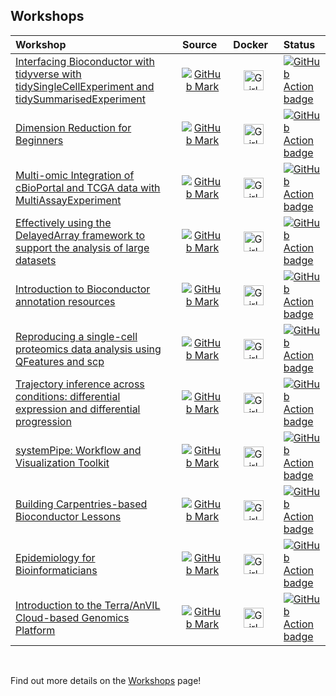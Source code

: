 
## Workshops

| Workshop                                                                                                                                                           |                                                 Source                                                    |                                                                                  Docker                                                                                     | Status                                                                                                                                                                                                               |
|:-------------------------------------------------------------------------------------------------------------------------------------------------------------------|:---------------------------------------------------------------------------------------------------------:|:---------------------------------------------------------------------------------------------------------------------------------------------------------------------------:|:---------------------------------------------------------------------------------------------------------------------------------------------------------------------------------------------------------------------|
| [Interfacing Bioconductor with tidyverse with tidySingleCellExperiment and tidySummarisedExperiment](https://stemangiola.github.io/bioc2021_tidytranscriptomics)   | [![GitHub Mark](/img/GitHub-Mark-32px.png)](https://github.com/stemangiola/bioc2021_tidytranscriptomics)  | [<img src='/img/docker-vertical-logo-monochromatic.png' alt='Girl in a jacket' width='32' height='32'>](https://hub.docker.com/r/stemangiola/bioc2021_tidytranscriptomics)  | [![GitHub Action badge](https://github.com/stemangiola/bioc2021_tidytranscriptomics/workflows/.github/workflows/basic_checks.yaml/badge.svg)](https://github.com/stemangiola/bioc2021_tidytranscriptomics/actions)   |
| [Dimension Reduction for Beginners](https://aedin.github.io/PCAworkshop)                                                                                           |             [![GitHub Mark](/img/GitHub-Mark-32px.png)](https://github.com/aedin/PCAworkshop)             |       [<img src='/img/docker-vertical-logo-monochromatic.png' alt='Girl in a jacket' width='32' height='32'>](https://hub.docker.com/r/aculhane/pcabiocworkshop2020)        | [![GitHub Action badge](https://github.com/aedin/PCAworkshop/workflows/.github/workflows/basic_checks.yaml/badge.svg)](https://github.com/aedin/PCAworkshop/actions)                                                 |
| [Multi-omic Integration of cBioPortal and TCGA data with MultiAssayExperiment](https://waldronlab.github.io/MultiAssayWorkshop)                                    |       [![GitHub Mark](/img/GitHub-Mark-32px.png)](https://github.com/waldronlab/MultiAssayWorkshop)       |         [<img src='/img/docker-vertical-logo-monochromatic.png' alt='Girl in a jacket' width='32' height='32'>](https://hub.docker.com/r/mr148/multiassayworkshop)          | [![GitHub Action badge](https://github.com/waldronlab/MultiAssayWorkshop/workflows/MAEWorkshopCheck/badge.svg)](https://github.com/waldronlab/MultiAssayWorkshop/actions)                                            |
| [Effectively using the DelayedArray framework to support the analysis of large datasets](https://PeteHaitch.github.io/BioC2021_DelayedArray_workshop)              | [![GitHub Mark](/img/GitHub-Mark-32px.png)](https://github.com/PeteHaitch/BioC2021_DelayedArray_workshop) | [<img src='/img/docker-vertical-logo-monochromatic.png' alt='Girl in a jacket' width='32' height='32'>](https://hub.docker.com/r/petehaitch/bioc2021_delayedarray_workshop) | [![GitHub Action badge](https://github.com/PeteHaitch/BioC2021_DelayedArray_workshop/workflows/.github/workflows/basic_checks.yaml/badge.svg)](https://github.com/PeteHaitch/BioC2021_DelayedArray_workshop/actions) |
| [Introduction to Bioconductor annotation resources](https://jmacdon.github.io/Bioc2021Anno)                                                                        |           [![GitHub Mark](/img/GitHub-Mark-32px.png)](https://github.com/jmacdon/Bioc2021Anno)            |           [<img src='/img/docker-vertical-logo-monochromatic.png' alt='Girl in a jacket' width='32' height='32'>](https://hub.docker.com/r/jmacdon/bioc2021anno)            | [![GitHub Action badge](https://github.com/jmacdon/Bioc2021Anno/workflows/.github/workflows/basic_checks.yaml/badge.svg)](https://github.com/jmacdon/Bioc2021Anno/actions)                                           |
| [Reproducing a single-cell proteomics data analysis using QFeatures and scp](https://lgatto.github.io/QFeaturesScpWorkshop2021)                                    |      [![GitHub Mark](/img/GitHub-Mark-32px.png)](https://github.com/lgatto/QFeaturesScpWorkshop2021)      |      [<img src='/img/docker-vertical-logo-monochromatic.png' alt='Girl in a jacket' width='32' height='32'>](https://hub.docker.com/r/lgatto/qfeaturesscpworkshop2021)      | [![GitHub Action badge](https://github.com/lgatto/QFeaturesScpWorkshop2021/workflows/.github/workflows/basic_checks.yaml/badge.svg)](https://github.com/lgatto/QFeaturesScpWorkshop2021/actions)                     |
| [Trajectory inference across conditions: differential expression and differential progression](https://HectorRDB.github.io/bioc2021trajectories)                   |      [![GitHub Mark](/img/GitHub-Mark-32px.png)](https://github.com/HectorRDB/bioc2021trajectories)       |      [<img src='/img/docker-vertical-logo-monochromatic.png' alt='Girl in a jacket' width='32' height='32'>](https://hub.docker.com/r/HectorRDB/bioc2021trajectories)       | [![GitHub Action badge](https://github.com/HectorRDB/bioc2021trajectories/workflows/.github/workflows/basic_checks.yaml/badge.svg)](https://github.com/HectorRDB/bioc2021trajectories/actions)                       |
| [systemPipe: Workflow and Visualization Toolkit](https://systemPipeR.github.io/systemPipeWorkshop2021)                                                             |    [![GitHub Mark](/img/GitHub-Mark-32px.png)](https://github.com/systemPipeR/systemPipeWorkshop2021)     |     [<img src='/img/docker-vertical-logo-monochromatic.png' alt='Girl in a jacket' width='32' height='32'>](https://hub.docker.com/r/systempipe/systempipeworkshop2021)     | [![GitHub Action badge](https://github.com/systemPipeR/systemPipeWorkshop2021/workflows/.github/workflows/basic_checks.yaml/badge.svg)](https://github.com/systemPipeR/systemPipeWorkshop2021/actions)               |
| [Building Carpentries-based Bioconductor Lessons](https://jdrnevich.github.io/BuildACarpentriesWorkshop)                                                           |    [![GitHub Mark](/img/GitHub-Mark-32px.png)](https://github.com/jdrnevich/BuildACarpentriesWorkshop)    |    [<img src='/img/docker-vertical-logo-monochromatic.png' alt='Girl in a jacket' width='32' height='32'>](https://hub.docker.com/r/jdrnevich/buildacarpentriesworkshop)    | [![GitHub Action badge](https://github.com/jdrnevich/BuildACarpentriesWorkshop/workflows/.github/workflows/basic_checks.yaml/badge.svg)](https://github.com/jdrnevich/BuildACarpentriesWorkshop/actions)             |
| [Epidemiology for Bioinformaticians](https://cmirzayi.github.io/EpiForBioWorkshop2021)                                                                             |      [![GitHub Mark](/img/GitHub-Mark-32px.png)](https://github.com/cmirzayi/EpiForBioWorkshop2021)       |      [<img src='/img/docker-vertical-logo-monochromatic.png' alt='Girl in a jacket' width='32' height='32'>](https://hub.docker.com/r/cmirzayi/epiforbioworkshop2020)       | [![GitHub Action badge](https://github.com/cmirzayi/EpiForBioWorkshop2021/workflows/.github/workflows/basic_checks.yaml/badge.svg)](https://github.com/cmirzayi/EpiForBioWorkshop2021/actions)                       |
| [Introduction to the Terra/AnVIL Cloud-based Genomics Platform](https://waldronlab.github.io/AnVILWorkshop)                                                        |         [![GitHub Mark](/img/GitHub-Mark-32px.png)](https://github.com/waldronlab/AnVILWorkshop)          |           [<img src='/img/docker-vertical-logo-monochromatic.png' alt='Girl in a jacket' width='32' height='32'>](https://hub.docker.com/r/shbrief/anvilworkshop)           | [![GitHub Action badge](https://github.com/waldronlab/AnVILWorkshop/workflows/.github/workflows/basic_checks.yaml/badge.svg)](https://github.com/waldronlab/AnVILWorkshop/actions)                                   |

<br/>

Find out more details on the [Workshops](/workshops) page!
